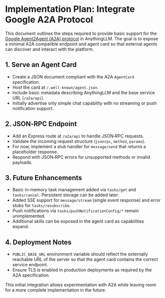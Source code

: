 # Implementation Plan: Integrate Google A2A Protocol

This document outlines the steps required to provide basic support for the [Google Agent2Agent (A2A) protocol](https://github.com/google/A2A) in AnythingLLM. The goal is to expose a minimal A2A compatible endpoint and agent card so that external agents can discover and interact with the platform.

## 1. Serve an Agent Card
- Create a JSON document compliant with the A2A `AgentCard` specification.
- Host the card at `/.well-known/agent.json`.
- Include basic metadata describing AnythingLLM and the base service URL (`/a2a/api`).
- Initially advertise only simple chat capability with no streaming or push notification support.

## 2. JSON‑RPC Endpoint
- Add an Express route at `/a2a/api` to handle JSON‑RPC requests.
- Validate the incoming request structure (`jsonrpc`, `method`, `params`).
- For now, implement a stub handler for `message/send` that returns a placeholder response.
- Respond with JSON‑RPC errors for unsupported methods or invalid payloads.

## 3. Future Enhancements
- Basic in-memory task management added via `tasks/get` and `tasks/cancel`. Persistent storage can be added later.
- Added SSE support for `message/stream` (single event response) and error stubs for `tasks/resubscribe`.
- Push notifications via `tasks/pushNotificationConfig/*` remain unimplemented.
- Additional skills can be exposed in the agent card as capabilities expand.

## 4. Deployment Notes
- `PUBLIC_BASE_URL` environment variable should reflect the externally reachable URL of the server so that the agent card contains the correct service endpoint.
- Ensure TLS is enabled in production deployments as required by the A2A specification.

This initial integration allows experimentation with A2A while leaving room for a more complete implementation in the future.

